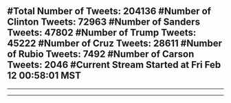 #Total Number of Tweets: 204136 
#Number of Clinton Tweets: 72963
#Number of Sanders Tweets: 47802
#Number of Trump Tweets: 45222
#Number of Cruz Tweets: 28611
#Number of Rubio Tweets: 7492
#Number of Carson Tweets: 2046
#Current Stream Started at Fri Feb 12 00:58:01 MST
---
---
---
